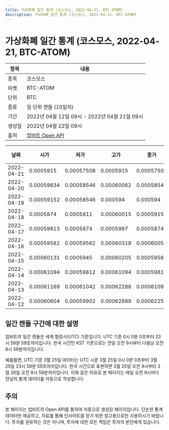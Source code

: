 ```yaml
---
title: 가상화폐 일간 통계 (코스모스, 2022-04-21, BTC-ATOM)
description: 가상화폐 일간 통계 (코스모스, 2022-04-21, BTC-ATOM)
---
```



가상화폐 일간 통계 (코스모스, 2022-04-21, BTC-ATOM)
===

|항목|내용|
|--|--|
|종목|코스모스|
|마켓|BTC-ATOM|
|단위|BTC|
|종류|일 단위 캔들 (10일치)|
|기간|2022년 04월 12일 09시 - 2022년 04월 21일 09시|
|생성일|2022년 04월 22일 09시|
|출처|[업비트 Open API](https://docs.upbit.com)|


|날짜|시가|저가|고가|종가|비고|
|--|--|--|--|--|--|
|2022-04-21|0.0005915|0.00057508|0.0005915|0.00057508|    |
|2022-04-20|0.00059834|0.00058546|0.00060062|0.00058546|    |
|2022-04-19|0.00059152|0.00058546|0.000594|0.000594|    |
|2022-04-18|0.0005874|0.0005811|0.00060015|0.00059152|    |
|2022-04-17|0.00059813|0.0005874|0.0005997|0.0005874|    |
|2022-04-16|0.00059562|0.00059562|0.00060319|0.00060051|    |
|2022-04-15|0.00060131|0.0005945|0.00060205|0.00059562|    |
|2022-04-14|0.00061094|0.00059812|0.00061094|0.00059812|    |
|2022-04-13|0.00061169|0.00061042|0.00062288|0.00061094|    |
|2022-04-12|0.00060604|0.00059902|0.00062889|0.00062255|    |


일간 캔들 구간에 대한 설명
---


업비트의 일간 캔들은 세계 협정시(UTC) 기준입니다. 
UTC 기준 0시 0분 0초부터 23시 59분 59초까지입니다. 
한국 시간인 KST 기준으로는 전일 오전 9시부터 다음날 오전 8시 59분까지입니다. 


예를들면, UTC 기준 3월 25일 데이터는 UTC 시준 3월 25일 0시 0분 0초부터 3월 25일 23시 59분 59초까지입니다. 
한국 시간으로 표현하면 3월 25일 오전 9시부터 3월 26일 오전 8시 59분까지입니다. 
이와 같은 이유로 본 페이지는 매일 오전 9시마다 전날의 통계 데이터를 자동으로 작성합니다. 


주의
---


본 페이지는 업비트의 Open API를 통하여 자동으로 생성된 페이지입니다. 
단순한 통계 데이터만 제공하고, 자료를 통해 인사이트를 얻기 위한 참고용으로만 사용하시기 바랍니다. 
투자를 권유하는 것은 아니며, 투자에 대한 모든 책임은 투자자 본인에게 있습니다. 
